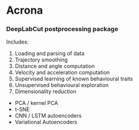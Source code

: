 # Acrona
### DeepLabCut postprocessing package

Includes:
1. Loading and parsing of data
2. Trajectory smoothing
3. Distance and angle computation
4. Velocity and acceleration computation
5. Supervised learning of known behavioural traits
6. Unsupervised behavioural exploration
7. Dimensionality reduction
* PCA / kernel PCA
* t-SNE
* CNN / LSTM autoencoders
* Variational Autoencoders